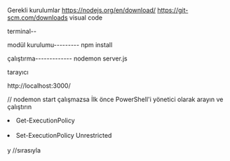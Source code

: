 Gerekli kurulumlar
https://nodejs.org/en/download/
https://git-scm.com/downloads
visual code

terminal--

modül kurulumu---------
npm install

çalıştırma-------------
nodemon server.js

tarayıcı

http://localhost:3000/

// <span>nodemon start çalışmazsa</span>
İlk önce PowerShell'i yönetici olarak arayın ve çalıştırın

<li>Get-ExecutionPolicy</li><br>
<li>Set-ExecutionPolicy Unrestricted</li><br>
y
//sırasıyla
